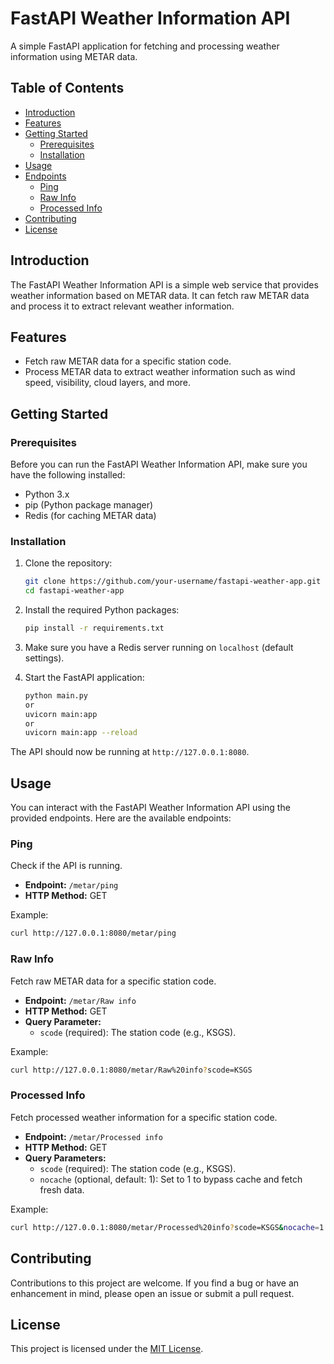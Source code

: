 # FastAPI Weather Information API

A simple FastAPI application for fetching and processing weather information using METAR data.

## Table of Contents

- [Introduction](#introduction)
- [Features](#features)
- [Getting Started](#getting-started)
  - [Prerequisites](#prerequisites)
  - [Installation](#installation)
- [Usage](#usage)
- [Endpoints](#endpoints)
  - [Ping](#ping)
  - [Raw Info](#raw-info)
  - [Processed Info](#processed-info)
- [Contributing](#contributing)
- [License](#license)

## Introduction

The FastAPI Weather Information API is a simple web service that provides weather information based on METAR data. It can fetch raw METAR data and process it to extract relevant weather information.

## Features

- Fetch raw METAR data for a specific station code.
- Process METAR data to extract weather information such as wind speed, visibility, cloud layers, and more.

## Getting Started

### Prerequisites

Before you can run the FastAPI Weather Information API, make sure you have the following installed:

- Python 3.x
- pip (Python package manager)
- Redis (for caching METAR data)

### Installation

1. Clone the repository:

   ```bash
   git clone https://github.com/your-username/fastapi-weather-app.git
   cd fastapi-weather-app


2. Install the required Python packages:

   ```bash
   pip install -r requirements.txt
   ```

3. Make sure you have a Redis server running on `localhost` (default settings).

4. Start the FastAPI application:

   ```bash
   python main.py
   or
   uvicorn main:app
   or
   uvicorn main:app --reload
   ```

The API should now be running at `http://127.0.0.1:8080`.

## Usage

You can interact with the FastAPI Weather Information API using the provided endpoints. Here are the available endpoints:

### Ping

Check if the API is running.

- **Endpoint:** `/metar/ping`
- **HTTP Method:** GET

Example:

```bash
curl http://127.0.0.1:8080/metar/ping
```

### Raw Info

Fetch raw METAR data for a specific station code.

- **Endpoint:** `/metar/Raw info`
- **HTTP Method:** GET
- **Query Parameter:**
  - `scode` (required): The station code (e.g., KSGS).

Example:

```bash
curl http://127.0.0.1:8080/metar/Raw%20info?scode=KSGS
```

### Processed Info

Fetch processed weather information for a specific station code.

- **Endpoint:** `/metar/Processed info`
- **HTTP Method:** GET
- **Query Parameters:**
  - `scode` (required): The station code (e.g., KSGS).
  - `nocache` (optional, default: 1): Set to 1 to bypass cache and fetch fresh data.

Example:

```bash
curl http://127.0.0.1:8080/metar/Processed%20info?scode=KSGS&nocache=1
```

## Contributing

Contributions to this project are welcome. If you find a bug or have an enhancement in mind, please open an issue or submit a pull request.

## License

This project is licensed under the [MIT License](LICENSE).
